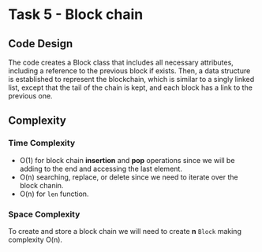 # Task 5 - Block chain

## Code Design
The code creates a Block class that includes all necessary attributes, including a reference to the previous block if exists. Then, a data structure is established to represent the blockchain, which is similar to a singly linked list, except that the tail of the chain is kept, and each block has a link to the previous one.

## Complexity

### Time Complexity
- O(1) for block chain **insertion** and **pop** operations since we will be adding to the end and accessing the last element.
- O(n) searching, replace, or delete since we need to iterate over the block chanin.
- O(n) for `len` function.
### Space Complexity

To create and store a block chain we will need to create **n** `Block` making complexity O(n).